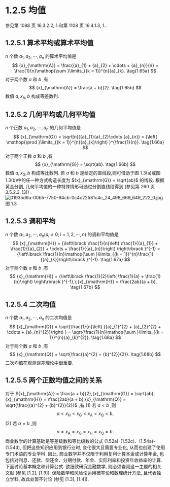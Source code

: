 # 1.2.5 均值
参见第 1088 页 16.3.2.2, 1.和第 1108 页 16.4.1.3, 1..
## 1.2.5.1 算术平均或算术平均值
$n$ 个数 ${a}_{1},{a}_{2},\cdots ,{a}_{n}$ 的算术平均值是
$$
{x}_{\mathrm{A}} = \frac{{a}_{1} + {a}_{2} + \cdots  + {a}_{n}}{n} = \frac{1}{n}\mathop{\sum }\limits_{{k = 1}}^{n}{a}_{k}. \tag{1.65a}
$$
对于两个数 $a$ 和 $b$ ,有
$$
{x}_{\mathrm{A}} = \frac{a + b}{2}. \tag{1.65b}
$$
数值 $a,{x}_{\mathrm{A}}, b$ 构成等差数列.
## 1.2.5.2 几何平均或几何平均值
$n$ 个正数 ${a}_{1},{a}_{2},\cdots ,{a}_{n}$ 的几何平均值是
$$
{x}_{\mathrm{G}} = \sqrt[n]{{a}_{1}{a}_{2}\cdots {a}_{n}} = {\left( \mathop{\prod }\limits_{{k = 1}}^{n}{a}_{k}\right) }^{\frac{1}{n}}. \tag{1.66a}
$$
对于两个正数 $a$ 和 $b$ ,有
$$
{x}_{\mathrm{G}} = \sqrt{ab}. \tag{1.66b}
$$
数值 $a,{x}_{\mathrm{G}}, b$ 构成等比数列. 若 $a$ 和 $b$ 是给定的直线段,则可借助于图 1.3(a)或图 1.3(b)中的任一种方式构造长度为 ${x}_{\mathrm{G}} = \sqrt{ab}$ 的线段.
根据黄金分割, 几何平均值的一种特殊情形可通过分割直线段得到 (参见第 260 页 ${3.5.2.3},\left( 3\right) )$ .
![01935d9a-00b5-7750-94cb-0c4c22581c4c_24_498_669_649_222_0.jpg](/images/01935d9a-00b5-7750-94cb-0c4c22581c4c_24_498_669_649_222_0.jpg)
图 1.3
## 1.2.5.3 调和平均
$n$ 个数 ${a}_{1},{a}_{2},\cdots ,{a}_{n}\left( {{a}_{i} \neq  0;i = 1,2,\cdots , n}\right)$ 的调和平均值是
$$
{x}_{\mathrm{H}} = {\left\lbrack  \frac{1}{n}\left( \frac{1}{{a}_{1}} + \frac{1}{{a}_{2}} + \cdots  + \frac{1}{{a}_{n}}\right) \right\rbrack  }^{-1} = {\left\lbrack  \frac{1}{n}\mathop{\sum }\limits_{{k = 1}}^{n}\frac{1}{{a}_{k}}\right\rbrack  }^{-1}. \tag{1.67a}
$$
对于两个数 $a$ 和 $b$ ,有
$$
{x}_{\mathrm{H}} = {\left\lbrack  \frac{1}{2}\left( \frac{1}{a} + \frac{1}{b}\right) \right\rbrack  }^{-1},\;{x}_{\mathrm{H}} = \frac{2ab}{a + b}. \tag{1.67b}
$$
## 1.2.5.4 二次均值
$n$ 个数 ${a}_{1},{a}_{2},\cdots ,{a}_{n}$ 的二次均值是
$$
{x}_{\mathrm{Q}} = \sqrt{\frac{1}{n}\left( {{a}_{1}^{2} + {a}_{2}^{2} + \cdots  + {a}_{n}^{2}}\right) } = \sqrt{\frac{1}{n}\mathop{\sum }\limits_{{k = 1}}^{n}{a}_{k}^{2}}. \tag{1.68a}
$$
对于两个数 $a$ 和 $b$ ,有
$$
{x}_{\mathrm{Q}} = \sqrt{\frac{{a}^{2} + {b}^{2}}{2}}. \tag{1.68b}
$$
二次均值在观测误差理论中很重要.
## 1.2.5.5 两个正数均值之间的关系
对于 ${x}_{\mathrm{A}} = \frac{a + b}{2},{x}_{\mathrm{G}} = \sqrt{ab},{x}_{\mathrm{H}} = \frac{2ab}{a + b},{x}_{\mathrm{Q}} = \sqrt{\frac{{a}^{2} + {b}^{2}}{2}}$ ,有
(1) 若 $a < b$ ,则
$$
a < {x}_{\mathrm{H}} < {x}_{\mathrm{G}} < {x}_{\mathrm{A}} < {x}_{\mathrm{Q}} < b, \tag{1.69a}
$$
(2) 若 $a = b$ ,则
$$
a = {x}_{\mathrm{A}} = {x}_{\mathrm{G}} = {x}_{\mathrm{H}} = {x}_{\mathrm{Q}} = b. \tag{1.69b}
$$
商业数学的计算基础是等差级数和等比级数的公式 (1.52a)-(1.52c)、(1.54a)- (1.54d), 但把这些知识应用到银行业时, 变化很大且需要专业化, 从而也创建了使用专门术语的专业学科. 因此, 商业数学并不仅限于利用复利计算本金或计算年金, 也包括对利息、还款、偿还金、分期付款、年金、实际利率和投资年收益率的计算. 下面讨论基本概念和计算公式. 欲细致研究金融数学, 则必须查阅这一主题的相关文献 (参见 [1.2], [1.9]).
保险数学和风险论运用概率论和数理统计方法, 且代表独立学科, 故此处暂不讨论 (参见 [1.3], [1.4]).